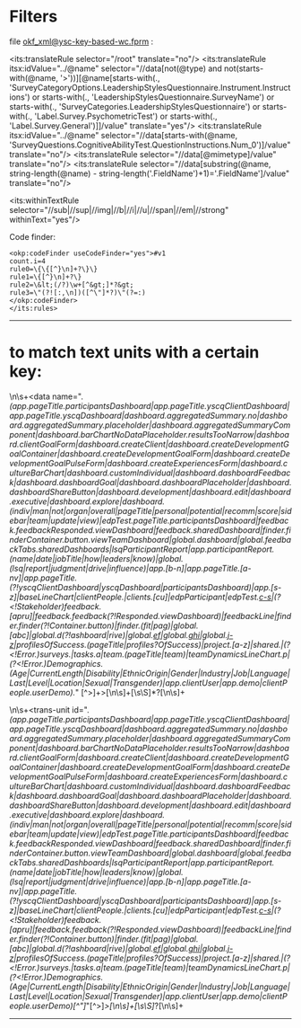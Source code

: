 # Filters

file okf_xml@ysc-key-based-wc.fprm
:

<?xml version="1.0" encoding="UTF-8" standalone="no"?><its:rules xmlns:its="http://www.w3.org/2005/11/its" xmlns:itsx="http://www.w3.org/2008/12/its-extensions" xmlns:okp="okapi-framework:xmlfilter-options" xmlns:xlink="http://www.w3.org/1999/xlink" its:translate="no" version="1.0">

<!-- 

    This filter is used to obtain wordcounts of parts of files or projects. 
    Insert the rules in the only filtering rule with translate="yes" below, like so
    //data[not(@type) and not(starts-with(@name, '&gt;'))][ << insert condition here >> ]/value

  -->
  
 <its:translateRule selector="/root" translate="no"/>
 <its:translateRule itsx:idValue="../@name" selector="//data[not(@type) and not(starts-with(@name, '&gt;'))][@name[starts-with(., 'SurveyCategoryOptions.LeadershipStylesQuestionnaire.Instrument.Instructions') or starts-with(., 'LeadershipStylesQuestionnaire.SurveyName') or starts-with(., 'SurveyCategories.LeadershipStylesQuestionnaire') or starts-with(., 'Label.Survey.PsychometricTest') or starts-with(., 'Label.Survey.General')]]/value" translate="yes"/>
 <its:translateRule itsx:idValue="../@name" selector="//data[starts-with(@name, 'SurveyQuestions.CognitiveAbilityTest.QuestionInstructions.Num_0')]/value" translate="no"/>
 <its:translateRule selector="//data[@mimetype]/value" translate="no"/>
 <its:translateRule selector="//data[substring(@name, string-length(@name) - string-length('.FieldName')+1)='.FieldName']/value" translate="no"/>

 <!-- inline HTML --> 
 <its:withinTextRule selector="//sub|//sup|//img|//b|//i|//u|//span|//em|//strong" withinText="yes"/>




Code finder: 

```
<okp:codeFinder useCodeFinder="yes">#v1
count.i=4
rule0=\{\{[^}\n]+?\}\}
rule1=\{[^}\n]+?\}
rule2=\&lt;(/?)\w+[^&gt;]*?&gt;
rule3=\"(?![:,\n])([^\"]*?)\"(?=:)
</okp:codeFinder>
</its:rules>
```

---

# to match text units with a certain key:

\n\s+<data name=".*(app\.pageTitle\.participantsDashboard|app\.pageTitle\.yscqClientDashboard|app\.pageTitle\.yscqDashboard|dashboard\.aggregatedSummary\.no|dashboard\.aggregatedSummary\.placeholder|dashboard\.aggregatedSummaryComponent|dashboard\.barChartNoDataPlaceholder\.resultsTooNarrow|dashboard\.clientGoalForm|dashboard\.createClient|dashboard\.createDevelopmentGoalContainer|dashboard\.createDevelopmentGoalForm|dashboard\.createDevelopmentGoalPulseForm|dashboard\.createExperiencesForm|dashboard\.cultureBarChart|dashboard\.customIndividual|dashboard\.dashboardFeedback|dashboard\.dashboardGoal|dashboard\.dashboardPlaceholder|dashboard\.dashboardShareButton|dashboard\.development|dashboard\.edit|dashboard\.executive|dashboard\.explore|dashboard\.(indiv|man|not|organ|overall|pageTitle|personal|potential|recomm|score|sidebar|team|update|view)|edpTest\.pageTitle\.participantsDashboard|feedback\.feedbackResponded\.viewDashboard|feedback\.sharedDashboard|finder\.finderContainer\.button\.viewTeamDashboard|global\.dashboard|global\.feedbackTabs\.sharedDashboards|lsqParticipantReport|app\.participantReport\.(name|date|jobTitle|how|leaders|know)|global\.(lsq|report|judgment|drive|influence)|app\.[b-n]|app\.pageTitle\.[a-nv]|app\.pageTitle\.(?!yscqClientDashboard|yscqDashboard|participantsDashboard)|app\.[s-z]|baseLineChart|clientPeople\.|clients\.[cu]|edpParticipant|edpTest\.[c-s](?!ageTitle\.participantsDash)|(?<!Stakeholder)feedback\.[apru]|feedback\.feedback(?!Responded\.viewDashboard)|feedbackLine|finder\.finder(?!Container\.button)|finder.(fit|pag)|global.[abc]|global\.d(?!ashboard|rive)|global\.[ef](?!eedbackTabs\.sharedDashboards)|global\.[ghi](?!nfluence)|global\.[j-z](?!sqReport|eport|udgment)|profilesOfSuccess\.(pageTitle|profiles?OfSuccess)|project\.[a-z]|shared\.|(?<!Error\.)surveys\.|tasks\.a|team\.(pageTitle|team)|teamDynamicsLineChart\.p|(?<!Error\.)Demographics\.(Age|CurrentLength|Disability|EthnicOrigin|Gender|Industry|Job|Language|Last|Level|Location|Sexual|Transgender)|app.clientUser|app.demo|clientPeople.userDemo).*" [^>]+>[\n\s]+<value>[\s\S]*?</value>[\n\s]+</data>



\n\s+<trans-unit id=".*(app\.pageTitle\.participantsDashboard|app\.pageTitle\.yscqClientDashboard|app\.pageTitle\.yscqDashboard|dashboard\.aggregatedSummary\.no|dashboard\.aggregatedSummary\.placeholder|dashboard\.aggregatedSummaryComponent|dashboard\.barChartNoDataPlaceholder\.resultsTooNarrow|dashboard\.clientGoalForm|dashboard\.createClient|dashboard\.createDevelopmentGoalContainer|dashboard\.createDevelopmentGoalForm|dashboard\.createDevelopmentGoalPulseForm|dashboard\.createExperiencesForm|dashboard\.cultureBarChart|dashboard\.customIndividual|dashboard\.dashboardFeedback|dashboard\.dashboardGoal|dashboard\.dashboardPlaceholder|dashboard\.dashboardShareButton|dashboard\.development|dashboard\.edit|dashboard\.executive|dashboard\.explore|dashboard\.(indiv|man|not|organ|overall|pageTitle|personal|potential|recomm|score|sidebar|team|update|view)|edpTest\.pageTitle\.participantsDashboard|feedback\.feedbackResponded\.viewDashboard|feedback\.sharedDashboard|finder\.finderContainer\.button\.viewTeamDashboard|global\.dashboard|global\.feedbackTabs\.sharedDashboards|lsqParticipantReport|app\.participantReport\.(name|date|jobTitle|how|leaders|know)|global\.(lsq|report|judgment|drive|influence)|app\.[b-n]|app\.pageTitle\.[a-nv]|app\.pageTitle\.(?!yscqClientDashboard|yscqDashboard|participantsDashboard)|app\.[s-z]|baseLineChart|clientPeople\.|clients\.[cu]|edpParticipant|edpTest\.[c-s](?!ageTitle\.participantsDash)|(?<!Stakeholder)feedback\.[apru]|feedback\.feedback(?!Responded\.viewDashboard)|feedbackLine|finder\.finder(?!Container\.button)|finder.(fit|pag)|global.[abc]|global\.d(?!ashboard|rive)|global\.[ef](?!eedbackTabs\.sharedDashboards)|global\.[ghi](?!nfluence)|global\.[j-z](?!sqReport|eport|udgment)|profilesOfSuccess\.(pageTitle|profiles?OfSuccess)|project\.[a-z]|shared\.|(?<!Error\.)surveys\.|tasks\.a|team\.(pageTitle|team)|teamDynamicsLineChart\.p|(?<!Error\.)Demographics\.(Age|CurrentLength|Disability|EthnicOrigin|Gender|Industry|Job|Language|Last|Level|Location|Sexual|Transgender)|app.clientUser|app.demo|clientPeople.userDemo)[^"]*"[^>]*>[\n\s]+<source>[\s\S]*?</source>[\n\s]+</trans-unit>

----

